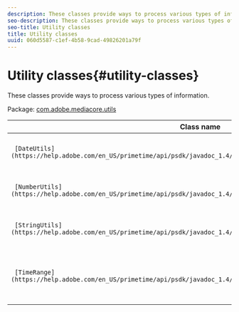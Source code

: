 ```yaml
---
description: These classes provide ways to process various types of information.
seo-description: These classes provide ways to process various types of information.
seo-title: Utility classes
title: Utility classes
uuid: 060d5587-c1ef-4b58-9cad-49826201a79f
---
```


# Utility classes{#utility-classes}

These classes provide ways to process various types of information.

 Package: [com.adobe.mediacore.utils](https://help.adobe.com/en_US/primetime/api/psdk/javadoc_1.4/com/adobe/mediacore/utils/package-summary.html) 

|  Class name  | Description  |
|---|---|
| ` [DateUtils](https://help.adobe.com/en_US/primetime/api/psdk/javadoc_1.4/com/adobe/mediacore/utils/DateUtils.html)`  | Methods for processing dates.  |
| ` [NumberUtils](https://help.adobe.com/en_US/primetime/api/psdk/javadoc_1.4/com/adobe/mediacore/utils/NumberUtils.html)` | Helper methods related to numbers.  |
| ` [StringUtils](https://help.adobe.com/en_US/primetime/api/psdk/javadoc_1.4/com/adobe/mediacore/utils/StringUtils.html)` | Helper methods related to strings.  |
| ` [TimeRange](https://help.adobe.com/en_US/primetime/api/psdk/javadoc_1.4/com/adobe/mediacore/utils/TimeRange.html)`  | Methods for creating and interpreting time ranges.  |

